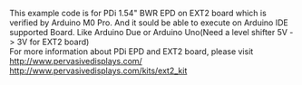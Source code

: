 This example code is for PDi 1.54" BWR EPD on EXT2 board which is verified by Arduino M0 Pro.
And it sould be able to execute on Arduino IDE supported Board.
Like Arduino Due or Arduino Uno(Need a level shifter 5V -> 3V for EXT2 board)  
For more information about PDi EPD and EXT2 board, please visit 
http://www.pervasivedisplays.com/
http://www.pervasivedisplays.com/kits/ext2_kit
